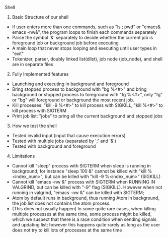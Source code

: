 Shell

1. Basic Structure of our shell
- If user enters more than one commands, such as "ls ; pwd" or "emacs& emacs -nw&", the program loops to finish each commands separately
 - Parse the symbol '&' separately to decide whether the current job is foreground job or background job before executing
 - A main loop that never stops looping and executing until user types in "exit"
 - Tokenizer, parser, doubly linked list(dlist), job node (job_node), and shell are in separate files


2. Fully Implemented features
- Launching and executing in background and foreground
 - Bring stopped process to background with "bg %<#>" and bring background or stopped process to foreground with "fg %<#>", only "fg" or "bg" will foreground or background the most recent job.
 - Kill processes: "kill -9 %<#>" to kill process with SIGKILL, "kill %<#>" to kill process with SIGTERM
 - Print job list: "jobs" to pring all the current background and stopped jobs


3. How we test the shell
- Tested invalid input (input that cause execution errors)
- Tested with multiple jobs (separated by ';' and '&')
- Tested with background and foreground


4. Limitations
- Cannot kill "sleep" process with SIGTERM when sleep is running in background; for instance "sleep 100 &" cannot be killed with "kill %<index_num>", but can be killed with "kill -9 %<index_num>" (SIGKILL)
- Cannot kill "emacs -nw &" process with SIGTERM when RUNNING IN VALGRIND, but can be killed with "-9" flag (SIGKILL). However when not running in valgrind, "emacs -nw &" can be killed with SIGTERM;
- Atom by default runs in background, thus running Atom in background, the job list does not contains the atom process.
- (This does not usually happen) In some quite rare cases, when killing multiple processes at the same time, some process might be killed, which we suspect that there is a race condition when sending signals and updating list; however this happens quite rarely as long as the user does not try to kill lots of processes at the same time

